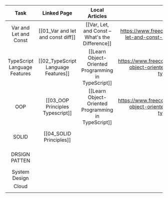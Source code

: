 
|             Task             |             Linked Page             |                   Local Articles                    |                                        Link                                        |     Status      |
| :--------------------------: | :---------------------------------: | :-------------------------------------------------: | :--------------------------------------------------------------------------------: | :-------------: |
|    Var and Let and Const     |  [[01_Var and let and const diff]]  |   [[Var, Let, and Const – What's the Difference]]   |     https://www.freecodecamp.org/news/var-let-and-const-whats-the-difference/      |      Done       |
| TypeScript Language Features | [[02_TypeScript Language Features]] | [[Learn Object-Oriented Programming in TypeScript]] | https://www.freecodecamp.org/news/learn-object-oriented-programming-in-typescript/ |      Done       |
|             OOP              |  [[03_OOP Principles Typescript]]   | [[Learn Object-Oriented Programming in TypeScript]] | https://www.freecodecamp.org/news/learn-object-oriented-programming-in-typescript/ |   In Progress   |
|            SOLID             |       [[04_SOLID Principles]]       |                                                     |                                                                                    | Not Started Yet |
|        DRSIGN PATTEN         |                                     |                                                     |                                                                                    | Not Started Yet |
|        System Design         |                                     |                                                     |                                                                                    |                 |
|            Cloud             |                                     |                                                     |                                                                                    |                 |
|                              |                                     |                                                     |                                                                                    |                 |
